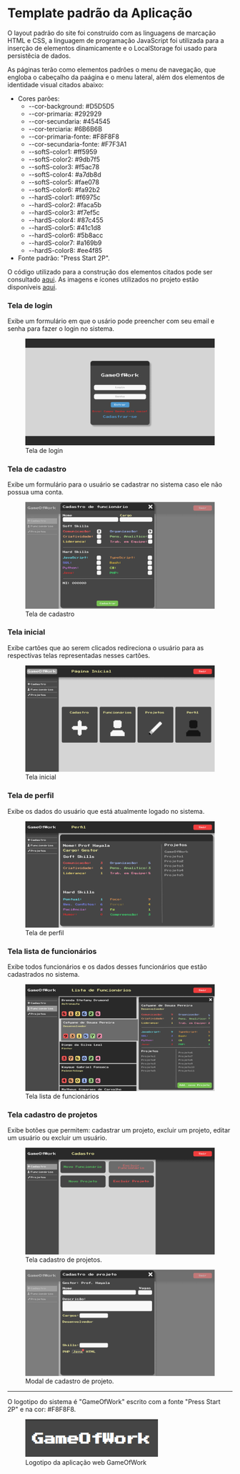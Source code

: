 # Template padrão da Aplicação

O layout padrão do site foi construído com as linguagens de marcação HTML e CSS, a linguagem de programação JavaScript foi utilizada para a 
inserção de elementos dinamicamente e o LocalStorage foi usado para persistêcia de dados.

As páginas terão como elementos padrões o menu de navegação, que engloba o cabeçalho da paágina e o menu lateral, além dos elementos de identidade visual citados abaixo:

<ul>
<li>Cores parões:
    <ul>
        <li>--cor-background: #D5D5D5</li>
        <li>--cor-primaria: #292929</li>
        <li>--cor-secundaria: #454545</li>
        <li>--cor-terciaria: #6B6B6B</li>
        <li>--cor-primaria-fonte: #F8F8F8</li>
        <li>--cor-secundaria-fonte: #F7F3A1</li>
        <li>--softS-color1: #ff5959</li>
        <li>--softS-color2: #9db7f5</li>
        <li>--softS-color3: #f5ac78</li>
        <li>--softS-color4: #a7db8d</li>
        <li>--softS-color5: #fae078</li>
        <li>--softS-color6: #fa92b2</li>
        <li>--hardS-color1: #f6975c</li>
        <li>--hardS-color2: #faca5b</li>
        <li>--hardS-color3: #f7ef5c</li>
        <li>--hardS-color4: #87c455</li>
        <li>--hardS-color5: #41c1d8</li>
        <li>--hardS-color6: #5b8acc</li>
        <li>--hardS-color7: #a169b9</li>
        <li>--hardS-color8: #ee4f85</li>
    </ul>
</li>

<li>Fonte padrão: "Press Start 2P".</li>
</ul>

O código utilizado para a construção dos elementos citados pode ser consultado <a href="https://github.com/ICEI-PUC-Minas-PMV-ADS/ads-e1-exemplo-vida-de-estudante/tree/main/codigo-fonte">aqui</a>. As imagens e ícones utilizados no projeto estão disponíveis <a href="https://github.com/ICEI-PUC-Minas-PMV-ADS/ads-e1-exemplo-vida-de-estudante/tree/main/codigo-fonte/icones">aqui</a>.

<h3><b>Tela de login</b></h3>
<p>Exibe um formulário em que o usário pode preencher com seu email e senha para fazer o login no sistema.</p>
<figure> 
  <img src="img/loginScreen.png">
  <figcaption>Tela de login
</figure> 

<h3><b>Tela de cadastro</b></h3>
<p>Exibe um formulário para o usuário se cadastrar no sistema caso ele não possua uma conta.</p>
<figure> 
  <img src="img/cadastroFuncionario.png">
  <figcaption>Tela de cadastro
</figure> 

<h3><b>Tela inicial</b></h3>
<p>Exibe cartões que ao serem clicados redireciona o usuário para as respectivas telas representadas nesses cartões.</p>
<figure> 
  <img src="img/homePage.png">
  <figcaption>Tela inicial
</figure> 

<h3><b>Tela de perfil</b></h3>
<p>Exibe os dados do usuário que está atualmente logado no sistema.</p>
<figure> 
  <img src="img/perfil.png">
  <figcaption>Tela de perfil
</figure> 

<h3><b>Tela lista de funcionários</b></h3>
<p>Exibe todos funcionários e os dados desses funcionários que estão cadastrados no sistema.</p>
<figure> 
  <img src="img/listaFuncionarios.png">
  <figcaption>Tela lista de funcionários
</figure> 

<h3><b>Tela cadastro de projetos</b></h3>
<p>Exibe botões que permitem: cadastrar um projeto, excluir um projeto, editar um usuário ou excluir um usuário.</p>
<figure> 
  <img src="img/cadastro.png">
  <figcaption>Tela cadastro de projetos.
</figure>
<figure> 
  <img src="img/cadastroProjeto.png">
  <figcaption>Modal de cadastro de projeto.
</figure>  

<hr>
  
<p>O logotipo do sistema é "GameOfWork" escrito com a fonte "Press Start 2P" e na cor: #F8F8F8.</p>

<figure> 
  <img src="img/logo.png">
    <figcaption>Logotipo da aplicação web GameOfWork
</figure> 